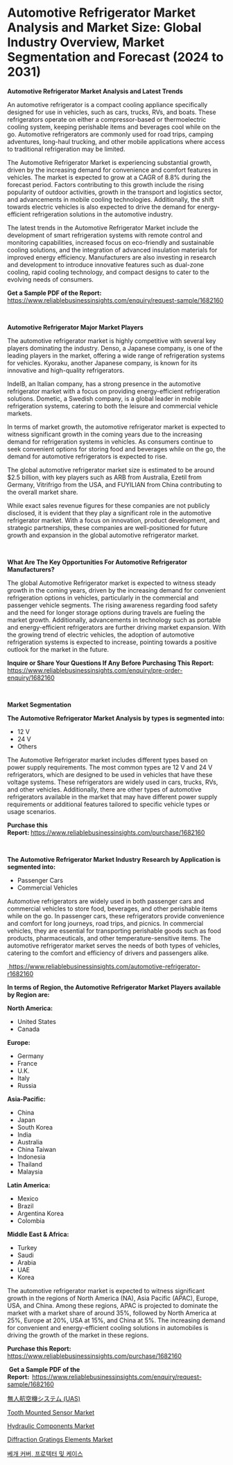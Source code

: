 <p><h1>Automotive Refrigerator Market Analysis and Market Size: Global Industry Overview, Market Segmentation and Forecast (2024 to 2031)</h1></p><p><strong>Automotive Refrigerator Market Analysis and Latest Trends</strong></p>
<p><p>An automotive refrigerator is a compact cooling appliance specifically designed for use in vehicles, such as cars, trucks, RVs, and boats. These refrigerators operate on either a compressor-based or thermoelectric cooling system, keeping perishable items and beverages cool while on the go. Automotive refrigerators are commonly used for road trips, camping adventures, long-haul trucking, and other mobile applications where access to traditional refrigeration may be limited.</p><p>The Automotive Refrigerator Market is experiencing substantial growth, driven by the increasing demand for convenience and comfort features in vehicles. The market is expected to grow at a CAGR of 8.8% during the forecast period. Factors contributing to this growth include the rising popularity of outdoor activities, growth in the transport and logistics sector, and advancements in mobile cooling technologies. Additionally, the shift towards electric vehicles is also expected to drive the demand for energy-efficient refrigeration solutions in the automotive industry.</p><p>The latest trends in the Automotive Refrigerator Market include the development of smart refrigeration systems with remote control and monitoring capabilities, increased focus on eco-friendly and sustainable cooling solutions, and the integration of advanced insulation materials for improved energy efficiency. Manufacturers are also investing in research and development to introduce innovative features such as dual-zone cooling, rapid cooling technology, and compact designs to cater to the evolving needs of consumers.</p></p>
<p><strong>Get a Sample PDF of the Report:&nbsp;</strong> <a href="https://www.reliablebusinessinsights.com/enquiry/request-sample/1682160">https://www.reliablebusinessinsights.com/enquiry/request-sample/1682160</a></p>
<p>&nbsp;</p>
<p><strong>Automotive Refrigerator Major Market Players</strong></p>
<p><p>The automotive refrigerator market is highly competitive with several key players dominating the industry. Denso, a Japanese company, is one of the leading players in the market, offering a wide range of refrigeration systems for vehicles. Kyoraku, another Japanese company, is known for its innovative and high-quality refrigerators.</p><p>IndelB, an Italian company, has a strong presence in the automotive refrigerator market with a focus on providing energy-efficient refrigeration solutions. Dometic, a Swedish company, is a global leader in mobile refrigeration systems, catering to both the leisure and commercial vehicle markets.</p><p>In terms of market growth, the automotive refrigerator market is expected to witness significant growth in the coming years due to the increasing demand for refrigeration systems in vehicles. As consumers continue to seek convenient options for storing food and beverages while on the go, the demand for automotive refrigerators is expected to rise.</p><p>The global automotive refrigerator market size is estimated to be around $2.5 billion, with key players such as ARB from Australia, Ezetil from Germany, Vitrifrigo from the USA, and FUYILIAN from China contributing to the overall market share.</p><p>While exact sales revenue figures for these companies are not publicly disclosed, it is evident that they play a significant role in the automotive refrigerator market. With a focus on innovation, product development, and strategic partnerships, these companies are well-positioned for future growth and expansion in the global automotive refrigerator market.</p></p>
<p>&nbsp;</p>
<p><strong>What Are The Key Opportunities For Automotive Refrigerator Manufacturers?</strong></p>
<p><p>The global Automotive Refrigerator market is expected to witness steady growth in the coming years, driven by the increasing demand for convenient refrigeration options in vehicles, particularly in the commercial and passenger vehicle segments. The rising awareness regarding food safety and the need for longer storage options during travels are fueling the market growth. Additionally, advancements in technology such as portable and energy-efficient refrigerators are further driving market expansion. With the growing trend of electric vehicles, the adoption of automotive refrigeration systems is expected to increase, pointing towards a positive outlook for the market in the future.</p></p>
<p><strong>Inquire or Share Your Questions If Any Before Purchasing This Report:</strong> <a href="https://www.reliablebusinessinsights.com/enquiry/pre-order-enquiry/1682160">https://www.reliablebusinessinsights.com/enquiry/pre-order-enquiry/1682160</a></p>
<p>&nbsp;</p>
<p><strong>Market Segmentation</strong></p>
<p><strong>The Automotive Refrigerator Market Analysis by types is segmented into:</strong></p>
<p><ul><li>12 V</li><li>24 V</li><li>Others</li></ul></p>
<p><p>The Automotive Refrigerator market includes different types based on power supply requirements. The most common types are 12 V and 24 V refrigerators, which are designed to be used in vehicles that have these voltage systems. These refrigerators are widely used in cars, trucks, RVs, and other vehicles. Additionally, there are other types of automotive refrigerators available in the market that may have different power supply requirements or additional features tailored to specific vehicle types or usage scenarios.</p></p>
<p><strong>Purchase this Report:&nbsp;</strong><a href="https://www.reliablebusinessinsights.com/purchase/1682160">https://www.reliablebusinessinsights.com/purchase/1682160</a></p>
<p>&nbsp;</p>
<p><strong>The Automotive Refrigerator Market Industry Research by Application is segmented into:</strong></p>
<p><ul><li>Passenger Cars</li><li>Commercial Vehicles</li></ul></p>
<p><p>Automotive refrigerators are widely used in both passenger cars and commercial vehicles to store food, beverages, and other perishable items while on the go. In passenger cars, these refrigerators provide convenience and comfort for long journeys, road trips, and picnics. In commercial vehicles, they are essential for transporting perishable goods such as food products, pharmaceuticals, and other temperature-sensitive items. The automotive refrigerator market serves the needs of both types of vehicles, catering to the comfort and efficiency of drivers and passengers alike.</p></p>
<p><a href="https://www.reliablebusinessinsights.com/automotive-refrigerator-r1682160">&nbsp;https://www.reliablebusinessinsights.com/automotive-refrigerator-r1682160</a></p>
<p><strong>In terms of Region, the Automotive Refrigerator Market Players available by Region are:</strong></p>
<p>
    <p> <strong> North America: </strong>
        <ul>
            <li>United States</li>
            <li>Canada</li>
        </ul>
        </p> 
    <p> <strong> Europe: </strong>
        <ul>
            <li>Germany</li>
            <li>France</li>
            <li>U.K.</li>
            <li>Italy</li>
            <li>Russia</li>
        </ul>
        </p> 
    <p> <strong> Asia-Pacific: </strong>
        <ul>
            <li>China</li>
            <li>Japan</li>
            <li>South Korea</li>
            <li>India</li>
            <li>Australia</li>
            <li>China Taiwan</li>
            <li>Indonesia</li>
            <li>Thailand</li>
            <li>Malaysia</li>
        </ul>
        </p> 
    <p> <strong> Latin America: </strong>
        <ul>
            <li>Mexico</li>
            <li>Brazil</li>
            <li>Argentina Korea</li>
            <li>Colombia</li>
        </ul>
        </p> 
    <p> <strong> Middle East & Africa: </strong>
        <ul>
            <li>Turkey</li>
            <li>Saudi</li>
            <li>Arabia</li>
            <li>UAE</li>
            <li>Korea</li>
        </ul>
    </p>
    </p>
<p><p>The automotive refrigerator market is expected to witness significant growth in the regions of North America (NA), Asia Pacific (APAC), Europe, USA, and China. Among these regions, APAC is projected to dominate the market with a market share of around 35%, followed by North America at 25%, Europe at 20%, USA at 15%, and China at 5%. The increasing demand for convenient and energy-efficient cooling solutions in automobiles is driving the growth of the market in these regions.</p></p>
<p><strong>Purchase this Report: </strong><a href="https://www.reliablebusinessinsights.com/purchase/1682160">https://www.reliablebusinessinsights.com/purchase/1682160</a></p>
<p>&nbsp;<strong>Get a Sample PDF of the Report:&nbsp;&nbsp;</strong><a href="https://www.reliablebusinessinsights.com/enquiry/request-sample/1682160">https://www.reliablebusinessinsights.com/enquiry/request-sample/1682160</a></p>
<p><strong></strong></p>
<p><p><a href="https://github.com/LizaHeller2023/Market-Research-Report-List-1/blob/main/6680886120639.md">無人航空機システム (UAS)</a></p><p><a href="https://github.com/ChiragRP21/Market-Research-Report-List-5/blob/main/tooth-mounted-sensor-market.md">Tooth Mounted Sensor Market</a></p><p><a href="https://issuu.com/reportprime-2/docs/hydraulic-components-market-size-2030.pptx">Hydraulic Components Market</a></p><p><a href="https://github.com/eeenafisainka/Market-Research-Report-List-1/blob/main/diffraction-gratings-elements-market.md">Diffraction Gratings Elements Market</a></p><p><a href="https://github.com/khytkeqagplkzqvh/Market-Research-Report-List-2/blob/main/7243430112689.md">베개 커버, 프로텍터 및 케이스</a></p></p>